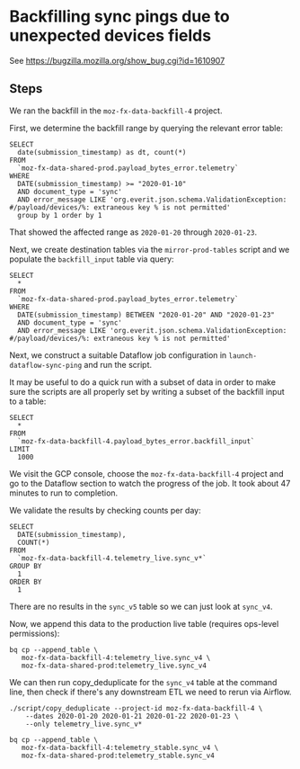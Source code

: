 # Backfilling sync pings due to unexpected devices fields

See https://bugzilla.mozilla.org/show_bug.cgi?id=1610907

## Steps

We ran the backfill in the `moz-fx-data-backfill-4` project. 

First, we determine the backfill range by querying the relevant error table:

```
SELECT
  date(submission_timestamp) as dt, count(*)
FROM
  `moz-fx-data-shared-prod.payload_bytes_error.telemetry`
WHERE
  DATE(submission_timestamp) >= "2020-01-10"
  AND document_type = 'sync'
  AND error_message LIKE 'org.everit.json.schema.ValidationException: #/payload/devices/%: extraneous key % is not permitted'
  group by 1 order by 1
```

That showed the affected range as `2020-01-20` through `2020-01-23`.

Next, we create destination tables via the `mirror-prod-tables` script and
we populate the `backfill_input` table via query:

```
SELECT
  *
FROM
  `moz-fx-data-shared-prod.payload_bytes_error.telemetry`
WHERE
  DATE(submission_timestamp) BETWEEN "2020-01-20" AND "2020-01-23"
  AND document_type = 'sync'
  AND error_message LIKE 'org.everit.json.schema.ValidationException: #/payload/devices/%: extraneous key % is not permitted'
```

Next, we construct a suitable Dataflow job configuration in
`launch-dataflow-sync-ping` and run the script.

It may be useful to do a quick run with a subset of data in order to make
sure the scripts are all properly set by writing a subset of the backfill
input to a table:

```
SELECT
  *
FROM
  `moz-fx-data-backfill-4.payload_bytes_error.backfill_input`
LIMIT
  1000
```

We visit the GCP console, choose the `moz-fx-data-backfill-4` project
and go to the Dataflow section to watch the progress of the job.
It took about 47 minutes to run to completion.

We validate the results by checking counts per day:

```
SELECT
  DATE(submission_timestamp),
  COUNT(*)
FROM
  `moz-fx-data-backfill-4.telemetry_live.sync_v*`
GROUP BY
  1
ORDER BY
  1
```

There are no results in the `sync_v5` table so we can just look at `sync_v4`.

Now, we append this data to the production live table
(requires ops-level permissions):

```
bq cp --append_table \
   moz-fx-data-backfill-4:telemetry_live.sync_v4 \
   moz-fx-data-shared-prod:telemetry_live.sync_v4
```
 
We can then run copy_deduplicate
for the `sync_v4` table at the command line, then check if
there's any downstream ETL we need to rerun via Airflow.

```
./script/copy_deduplicate --project-id moz-fx-data-backfill-4 \
    --dates 2020-01-20 2020-01-21 2020-01-22 2020-01-23 \
    --only telemetry_live.sync_v*
```

```
bq cp --append_table \
   moz-fx-data-backfill-4:telemetry_stable.sync_v4 \
   moz-fx-data-shared-prod:telemetry_stable.sync_v4
```
